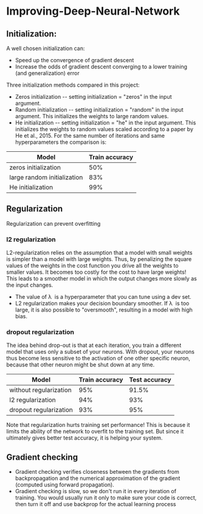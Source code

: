 # Improving-Deep-Neural-Network
## Initialization:
A well chosen initialization can:
* Speed up the convergence of gradient descent
* Increase the odds of gradient descent converging to a lower training (and generalization) error

Three initialization methods compared in this project:
* Zeros initialization -- setting initialization = "zeros" in the input argument.
* Random initialization -- setting initialization = "random" in the input argument. This initializes the weights to large random values.
* He initialization -- setting initialization = "he" in the input argument. This initializes the weights to random values scaled according to a paper by He et al., 2015.
For the same number of iterations and same hyperparameters the comparison is:

| Model    			| Train accuracy |
| ------ | ----- |
| zeros initialization |  50%		|
| large random initialization | 83% |
| He initialization	| 99% |

## Regularization
Regularization can prevent overfitting
### l2 regularization
L2-regularization relies on the assumption that a model with small weights is simpler than a model with large weights. Thus, by penalizing the square values of the weights in the cost function you drive all the weights to smaller values. It becomes too costly for the cost to have large weights! This leads to a smoother model in which the output changes more slowly as the input changes.
* The value of λ  is a hyperparameter that you can tune using a dev set.
* L2 regularization makes your decision boundary smoother. If λ  is too large, it is also possible to "oversmooth", resulting in a model with high bias.

### dropout regularization

The idea behind drop-out is that at each iteration, you train a different model that uses only a subset of your neurons. With dropout, your neurons thus become less sensitive to the activation of one other specific neuron, because that other neuron might be shut down at any time.

| Model    			| Train accuracy | Test accuracy |
| ------ | ----- | --- |
| without regularization |  95%		| 91.5% | 
| l2 regularization | 94% | 93% |
| dropout regularization	| 93% | 95% |

Note that regularization hurts training set performance! This is because it limits the ability of the network to overfit to the training set. But since it ultimately gives better test accuracy, it is helping your system.

## Gradient checking
- Gradient checking verifies closeness between the gradients from backpropagation and the numerical approximation of the gradient (computed using forward propagation). 
- Gradient checking is slow, so we don't run it in every iteration of training. You would usually run it only to make sure your code is correct, then turn it off and use backprop for the actual learning process
